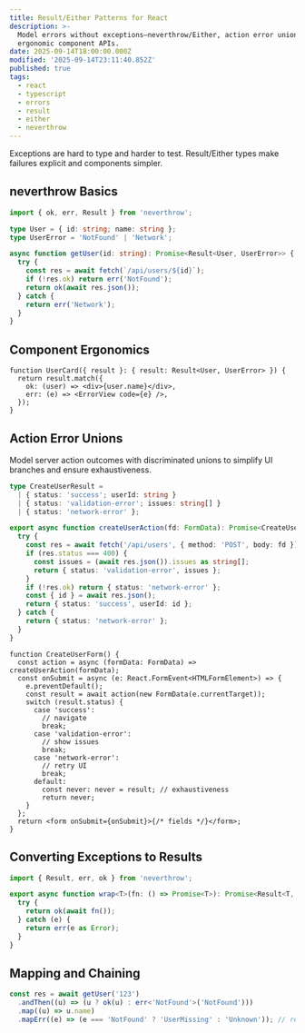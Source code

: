 ```yaml
---
title: Result/Either Patterns for React
description: >-
  Model errors without exceptions—neverthrow/Either, action error unions, and
  ergonomic component APIs.
date: 2025-09-14T18:00:00.000Z
modified: '2025-09-14T23:11:40.852Z'
published: true
tags:
  - react
  - typescript
  - errors
  - result
  - either
  - neverthrow
---
```


Exceptions are hard to type and harder to test. Result/Either types make failures explicit and components simpler.

## neverthrow Basics

```ts
import { ok, err, Result } from 'neverthrow';

type User = { id: string; name: string };
type UserError = 'NotFound' | 'Network';

async function getUser(id: string): Promise<Result<User, UserError>> {
  try {
    const res = await fetch(`/api/users/${id}`);
    if (!res.ok) return err('NotFound');
    return ok(await res.json());
  } catch {
    return err('Network');
  }
}
```

## Component Ergonomics

```tsx
function UserCard({ result }: { result: Result<User, UserError> }) {
  return result.match({
    ok: (user) => <div>{user.name}</div>,
    err: (e) => <ErrorView code={e} />,
  });
}
```

## Action Error Unions

Model server action outcomes with discriminated unions to simplify UI branches and ensure exhaustiveness.

```ts
type CreateUserResult =
  | { status: 'success'; userId: string }
  | { status: 'validation-error'; issues: string[] }
  | { status: 'network-error' };

export async function createUserAction(fd: FormData): Promise<CreateUserResult> {
  try {
    const res = await fetch('/api/users', { method: 'POST', body: fd });
    if (res.status === 400) {
      const issues = (await res.json()).issues as string[];
      return { status: 'validation-error', issues };
    }
    if (!res.ok) return { status: 'network-error' };
    const { id } = await res.json();
    return { status: 'success', userId: id };
  } catch {
    return { status: 'network-error' };
  }
}
```

```tsx
function CreateUserForm() {
  const action = async (formData: FormData) => createUserAction(formData);
  const onSubmit = async (e: React.FormEvent<HTMLFormElement>) => {
    e.preventDefault();
    const result = await action(new FormData(e.currentTarget));
    switch (result.status) {
      case 'success':
        // navigate
        break;
      case 'validation-error':
        // show issues
        break;
      case 'network-error':
        // retry UI
        break;
      default:
        const never: never = result; // exhaustiveness
        return never;
    }
  };
  return <form onSubmit={onSubmit}>{/* fields */}</form>;
}
```

## Converting Exceptions to Results

```ts
import { Result, err, ok } from 'neverthrow';

export async function wrap<T>(fn: () => Promise<T>): Promise<Result<T, Error>> {
  try {
    return ok(await fn());
  } catch (e) {
    return err(e as Error);
  }
}
```

## Mapping and Chaining

```ts
const res = await getUser('123')
  .andThen((u) => (u ? ok(u) : err<'NotFound'>('NotFound')))
  .map((u) => u.name)
  .mapErr((e) => (e === 'NotFound' ? 'UserMissing' : 'Unknown')); // re-map domain errors
```

